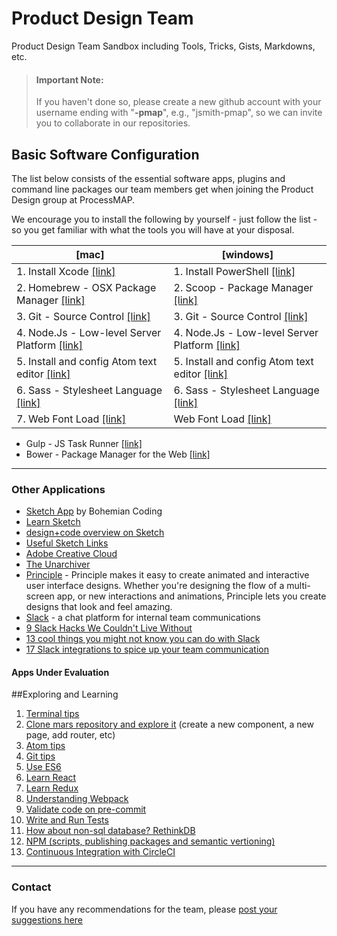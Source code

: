 # Product Design Team
Product Design Team Sandbox including Tools, Tricks, Gists, Markdowns, etc.

>#### Important Note:
> If you haven't done so, please create a new github account with your username ending with "**-pmap**", e.g., "jsmith-pmap", so we can invite you to collaborate in our repositories.

## Basic Software Configuration
The list below consists of the essential software apps, plugins and command line packages our team members get when joining the Product Design group at ProcessMAP.

We encourage you to install the following by yourself - just follow the list - so you get familiar with what the tools you will have at your disposal.


[mac]                      | [windows]
----------------------------------------|--------------------------
1. Install Xcode [[link]](help/mac/xcode.md) | 1. Install PowerShell [[link]](help/win/powershell.md)
2. Homebrew - OSX Package Manager [[link]](help/mac/brew.md) | 2. Scoop - Package Manager [[link]](help/win/scoop.md)
3. Git - Source Control [[link]](help/mac/git.md)| 3. Git - Source Control [[link]](help/win/git.md)
4. Node.Js - Low-level Server Platform [[link]](help/mac/node.md)| 4. Node.Js - Low-level Server Platform [[link]](help/win/node.md)
5. Install and config Atom text editor [[link]](help/both/atom.md)| 5. Install and config Atom text editor [[link]](help/both/atom.md)
6. Sass - Stylesheet Language [[link]](help/mac/sass.md) | 6. Sass - Stylesheet Language [[link]](help/win/sass.md)
7. Web Font Load [[link]](help/mac/webfont.md) | Web Font Load [[link]](help/win/webfont.md)
- Gulp - JS Task Runner [[link]](help/both/gulp.md)
- Bower - Package Manager for the Web [[link]](help/both/bower.md)
---

### Other Applications
- [Sketch App](http://bohemiancoding.com/sketch/) by Bohemian Coding
 - [Learn Sketch](http://bohemiancoding.com/sketch/learn/)
 - [design+code overview on Sketch](https://designcode.io/sketch)
 - [Useful Sketch Links](http://bohemiancoding.com/sketch/community/)
- [Adobe Creative Cloud](http://www.adobe.com)
- [The Unarchiver](https://itunes.apple.com/us/app/the-unarchiver/id425424353?mt=12)
- [Principle](http://principleformac.com) - Principle makes it easy to create animated and interactive user interface designs. Whether you're designing the flow of a multi-screen app, or new interactions and animations, Principle lets you create designs that look and feel amazing.
- [Slack](https://slack.com/) - a chat platform for internal team communications
 - [9 Slack Hacks We Couldn't Live Without](https://keen.io/blog/105456820166/9-slack-hacks-we-couldnt-live-without)
 - [13 cool things you might not know you can do with Slack](http://thenextweb.com/apps/2015/02/05/13-cool-things-might-not-know-can-slack/)
 - [17 Slack integrations to spice up your team communication](http://wpcurve.com/slack-integrations/)

#### Apps Under Evaluation

##Exploring and Learning
1. [Terminal tips](help/explore/terminal.md)
2. [Clone mars repository and explore it](help/explore/mars.md) (create a new component, a new page, add router, etc)
3. [Atom tips](help/explore/atom.md)
4. [Git tips](help/explore/git.md)
5. [Use ES6](help/explore/es6.md)
6. [Learn React](help/explore/react.md)
7. [Learn Redux](help/explore/redux.md)
8. [Understanding Webpack](help/explore/webpack.md)
9. [Validate code on pre-commit](help/explore/lint.md)
10. [Write and Run Tests](help/explore/tests.md)
11. [How about non-sql database? RethinkDB](help/explore/db.md)
12. [NPM (scripts, publishing packages and semantic vertioning)](help/explore/npm.md)
13. [Continuous Integration with CircleCI](help/explore/ci.md)

---
###  Contact
If you have any recommendations for the team, please [post your suggestions here](https://github.com/ProcessMAP/Product-Design/issues)
